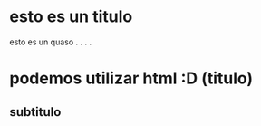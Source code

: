 # esto es un titulo
esto es un quaso
.
.
.
.
<h1>podemos utilizar html :D (titulo) </h1>
<h2>subtitulo</h2>